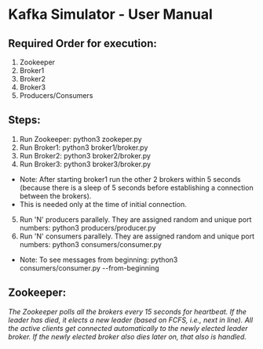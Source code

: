 # Kafka Simulator - User Manual

## Required Order for execution:

1. Zookeeper
2. Broker1
3. Broker2
4. Broker3
5. Producers/Consumers

## Steps:

1. Run Zookeeper: python3 zookeper.py
2. Run Broker1: python3 broker1/broker.py
3. Run Broker2: python3 broker2/broker.py
4. Run Broker3: python3 broker3/broker.py

- Note: After starting broker1 run the other 2 brokers within 5 seconds (because there is a sleep of 5 seconds before establishing a connection between the brokers).
- This is needed only at the time of initial connection.

5. Run 'N' producers parallely. They are assigned random and unique port numbers: python3 producers/producer.py
6. Run 'N' consumers parallely. They are assigned random and unique port numbers: python3 consumers/consumer.py
- Note: To see messages from beginning: python3 consumers/consumer.py --from-beginning

## Zookeeper:

_The Zookeeper polls all the brokers every 15 seconds for heartbeat. If the leader has died, it elects a new leader (based on FCFS, i.e., next in line). All the active clients get connected automatically to the newly elected leader broker. If the newly elected broker also dies later on, that also is handled._
